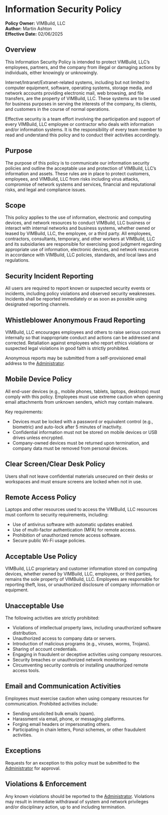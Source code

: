 # Information Security Policy

**Policy Owner:** VIMBuild, LLC  
**Author:** Martin Ashton  
**Effective Date:** 02/06/2025

## Overview
This Information Security Policy is intended to protect VIMBuild, LLC’s employees, partners, and the company from illegal or damaging actions by individuals, either knowingly or unknowingly.

Internet/Intranet/Extranet-related systems, including but not limited to computer equipment, software, operating systems, storage media, and network accounts providing electronic mail, web browsing, and file transfers, are the property of VIMBuild, LLC. These systems are to be used for business purposes in serving the interests of the company, its clients, and customers in the course of normal operations.

Effective security is a team effort involving the participation and support of every VIMBuild, LLC employee or contractor who deals with information and/or information systems. It is the responsibility of every team member to read and understand this policy and to conduct their activities accordingly.

## Purpose
The purpose of this policy is to communicate our information security policies and outline the acceptable use and protection of VIMBuild, LLC’s information and assets. These rules are in place to protect customers, employees, and VIMBuild, LLC from risks including virus attacks, compromise of network systems and services, financial and reputational risks, and legal and compliance issues.

## Scope
This policy applies to the use of information, electronic and computing devices, and network resources to conduct VIMBuild, LLC business or interact with internal networks and business systems, whether owned or leased by VIMBuild, LLC, the employee, or a third party. All employees, contractors, consultants, temporary, and other workers at VIMBuild, LLC and its subsidiaries are responsible for exercising good judgment regarding appropriate use of information, electronic devices, and network resources in accordance with VIMBuild, LLC policies, standards, and local laws and regulations.

## Security Incident Reporting
All users are required to report known or suspected security events or incidents, including policy violations and observed security weaknesses. Incidents shall be reported immediately or as soon as possible using designated reporting channels.

## Whistleblower Anonymous Fraud Reporting
VIMBuild, LLC encourages employees and others to raise serious concerns internally so that inappropriate conduct and actions can be addressed and corrected. Retaliation against employees who report ethics violations or suspected legal violations in good faith is strictly prohibited.

Anonymous reports may be submitted from a self-provisioned email address to the [Administrator](./roles.md#administrator).

## Mobile Device Policy
All end-user devices (e.g., mobile phones, tablets, laptops, desktops) must comply with this policy. Employees must use extreme caution when opening email attachments from unknown senders, which may contain malware.

Key requirements:
- Devices must be locked with a password or equivalent control (e.g., biometric) and auto-lock after 5 minutes of inactivity.
- Confidential information must not be stored on mobile devices or USB drives unless encrypted.
- Company-owned devices must be returned upon termination, and company data must be removed from personal devices.

## Clear Screen/Clear Desk Policy
Users shall not leave confidential materials unsecured on their desks or workspaces and must ensure screens are locked when not in use.

## Remote Access Policy
Laptops and other resources used to access the VIMBuild, LLC resources must conform to security requirements, including:
- Use of antivirus software with automatic updates enabled.
- Use of multi-factor authentication (MFA) for remote access.
- Prohibition of unauthorized remote access software.
- Secure public Wi-Fi usage policies.

## Acceptable Use Policy
VIMBuild, LLC proprietary and customer information stored on computing devices, whether owned by VIMBuild, LLC, employees, or third parties, remains the sole property of VIMBuild, LLC. Employees are responsible for reporting theft, loss, or unauthorized disclosure of company information or equipment.

## Unacceptable Use
The following activities are strictly prohibited:
- Violations of intellectual property laws, including unauthorized software distribution.
- Unauthorized access to company data or servers.
- Introduction of malicious programs (e.g., viruses, worms, Trojans).
- Sharing of account credentials.
- Engaging in fraudulent or deceptive activities using company resources.
- Security breaches or unauthorized network monitoring.
- Circumventing security controls or installing unauthorized remote access tools.

## Email and Communication Activities
Employees must exercise caution when using company resources for communication. Prohibited activities include:
- Sending unsolicited bulk emails (spam).
- Harassment via email, phone, or messaging platforms.
- Forging email headers or impersonating others.
- Participating in chain letters, Ponzi schemes, or other fraudulent activities.

<!-- INACTIVE UNTIL AUDIT PROCESS HAS BEEN ESTABLISHED
## Policy Compliance
VIMBuild, LLC will measure and verify compliance through ongoing monitoring and both internal and external audits.
-->

## Exceptions
Requests for an exception to this policy must be submitted to the [Administrator](./roles.md#administrator) for approval.

## Violations & Enforcement
Any known violations should be reported to the [Administrator](./roles.md#administrator). Violations may result in immediate withdrawal of system and network privileges and/or disciplinary action, up to and including termination.
